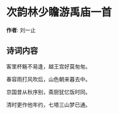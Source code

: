 # 次韵林少瞻游禹庙一首

**作者**: 刘一止

## 诗词内容

客里杯觞不易逢，越王宫好莫匆匆。

春容雨打风吹后，山色朝来暮去中。

京国昔从秋序别，斋厨犹忆饭时同。

清时更作他年约，七塔三山梦已通。

